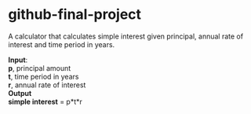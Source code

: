 # github-final-project

A calculator that calculates simple interest given principal, annual rate of interest and time period in years.

**Input**:\
   **p**, principal amount\
   **t**, time period in years\
   **r**, annual rate of interest\
**Output\
   simple interest** = p\*t\*r
